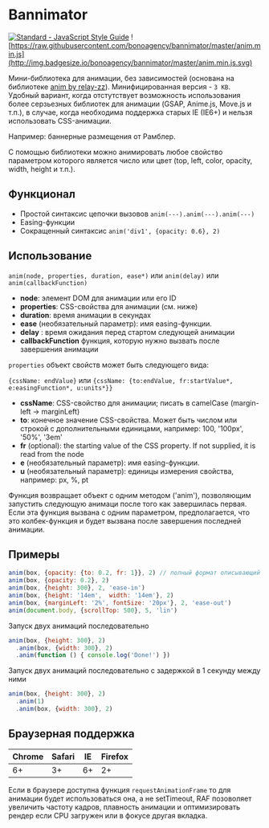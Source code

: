 # Bannimator

[![Standard - JavaScript Style Guide](https://img.shields.io/badge/code_style-standard-brightgreen.svg)](https://standardjs.com)
![https://raw.githubusercontent.com/bonoagency/bannimator/master/anim.min.js](http://img.badgesize.io/bonoagency/bannimator/master/anim.min.js.svg)

Мини-библиотека для анимации, без зависимостей (основана на библиотеке [anim by relay-zz](https://github.com/relay-zz/anim)). Минифицированная версия - `3 KB`. Удобный вариант, когда отстутствует возможность использования более серзьезных библиотек для анимации (GSAP, Anime.js, Move.js и т.п.), в случае, когда необходима поддержка старых IE (IE6+) и нельзя использовать CSS-анимации.

Например: баннерные размещения от Рамблер.

С помощью библиотеки можно анимировать любое свойство параметром которого является число или цвет (top, left, color, opacity, width, height и т.п.).

## Функционал

- Простой синтаксис цепочки вызовов `anim(---).anim(---).anim(---)`
- Easing-функции
- Сокращенный синтаксис `anim('div1', {opacity: 0.6}, 2)`

## Использование

`anim(node, properties, duration, ease*)` или `anim(delay)` или `anim(callbackFunction)`

- **node**: элемент DOM для анимации или его ID
- **properties**: CSS-свойства для анимации (см. ниже)
- **duration**: время анимации в секундах
- **ease** (необязательный параметр): имя easing-функции.
- **delay** : время ожидания перед стартом следующей анимации
- **callbackFunction** функция, которую нужно вызвать после завершения анимации

`properties` объект свойств может быть следующего вида:

`{cssName: endValue}` или `{cssName: {to:endValue, fr:startValue*, e:easingFunction*, u:units*}}`

- **cssName**: CSS-свойство для анимации; писать в camelCase (margin-left -> marginLeft)
- **to**: конечное значение CSS-свойства. Может быть числом или строкой с дополнительными единицами, например: 100, '100px', '50%', '3em'
- **fr** (optional): the starting value of the CSS property. If not supplied, it is read from the node
- **e** (необязательный параметр): имя easing-функции.
- **u** (необязательный параметр): единицы измерения свойства, например: px, %, pt

Функция возвращает объект с одним методом ('anim'), позволяющим запустить следующую анимаци после того как завершилась первая. Если эта функция вызвана с одним параметром, предполагается, что это колбек-функция и будет вызвана после завершения последней анимации.

## Примеры

```javascript
anim(box, {opacity: {to: 0.2, fr: 1}}, 2) // полный формат описывающий изменение свойства 'от-до'
anim(box, {opacity: 0.2}, 2)
anim(box, {height: 300}, 2, 'ease-in')
anim(box, {height: '14em',  width: '14em'}, 2)
anim(box, {marginLeft: '2%', fontSize: '20px'}, 2, 'ease-out')
anim(document.body, {scrollTop: 500}, 5, 'lin')
```

Запуск двух анимаций последовательно

```javascript
anim(box, {height: 300}, 2)
  .anim(box, {width: 300}, 2)
  .anim(function () { console.log('Done!') })
```

Запуск двух анимаций последовательно с задержкой в 1 секунду между ними

```javascript
anim(box, {height: 300}, 2)
  .anim(1)
  .anim(box, {width: 300}, 2)
```

## Браузерная поддержка

| Chrome | Safari | IE  | Firefox |
| --- | --- | --- | --- |
| 6+ | 3+ | 6+ | 2+ |

Если в браузере доступна функция `requestAnimationFrame` то для анимации будет использоваться она, а не setTimeout, RAF позоволяет увеличить частоту кадров, плавность анимации и оптимизировать рендер если CPU загружен или в фокусе другая вкладка.

